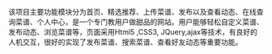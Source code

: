 
该项目主要功能模块分为首页、精选推荐、上传菜谱、发布以及查看动态、在线查询菜谱、个人中心，是一个专门教用户做甜品的网站。用户能够轻松自定义菜谱、发布动态、浏览菜谱等，页面采用Html5 ,CSS3, JQuery,ajax等技术，有良好的人机交互，很好的实现了发布菜谱、搜索菜谱、查看好友动态等重要功能。
